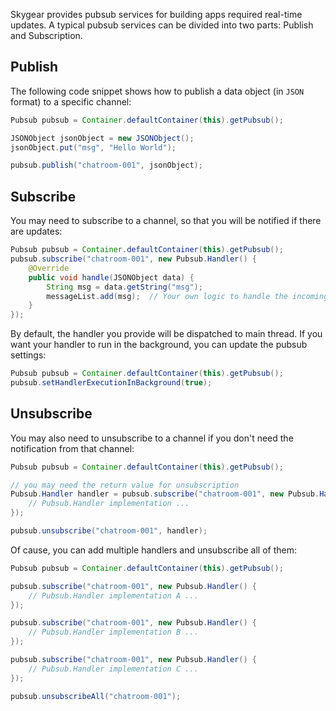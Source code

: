 Skygear provides pubsub services for building apps required real-time updates.
A typical pubsub services can be divided into two parts: Publish and
Subscription.

<a name="publish"></a>
## Publish

The following code snippet shows how to publish a data object (in `JSON` format)
to a specific channel:

```java
Pubsub pubsub = Container.defaultContainer(this).getPubsub();

JSONObject jsonObject = new JSONObject();
jsonObject.put("msg", "Hello World");

pubsub.publish("chatroom-001", jsonObject);
```

<a name="subscribe"></a>
## Subscribe

You may need to subscribe to a channel, so that you will be notified if there
are updates:

```java
Pubsub pubsub = Container.defaultContainer(this).getPubsub();
pubsub.subscribe("chatroom-001", new Pubsub.Handler() {
    @Override
    public void handle(JSONObject data) {
        String msg = data.getString("msg");
        messageList.add(msg);  // Your own logic to handle the incoming message
    }
});

```

By default, the handler you provide will be dispatched to main thread. If you
want your handler to run in the background, you can update the pubsub settings:

```java
Pubsub pubsub = Container.defaultContainer(this).getPubsub();
pubsub.setHandlerExecutionInBackground(true);

```

<a name="unsubscribe"></a>
## Unsubscribe

You may also need to unsubscribe to a channel if you don't need the notification
from that channel:

```java
Pubsub pubsub = Container.defaultContainer(this).getPubsub();

// you may need the return value for unsubscription
Pubsub.Handler handler = pubsub.subscribe("chatroom-001", new Pubsub.Handler() {
    // Pubsub.Handler implementation ...
});

pubsub.unsubscribe("chatroom-001", handler);

```

Of cause, you can add multiple handlers and unsubscribe all of them:

```java
Pubsub pubsub = Container.defaultContainer(this).getPubsub();

pubsub.subscribe("chatroom-001", new Pubsub.Handler() {
    // Pubsub.Handler implementation A ...
});

pubsub.subscribe("chatroom-001", new Pubsub.Handler() {
    // Pubsub.Handler implementation B ...
});

pubsub.subscribe("chatroom-001", new Pubsub.Handler() {
    // Pubsub.Handler implementation C ...
});

pubsub.unsubscribeAll("chatroom-001");

```
